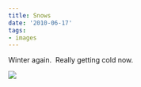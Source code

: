 ```yaml
---
title: Snows
date: '2010-06-17'
tags:
- images
---
```


Winter again.  Really getting cold now.

![][image-1]

[image-1]:	/images/2010/06/dsc01050-2009-06-26-at-12-01-51.jpg